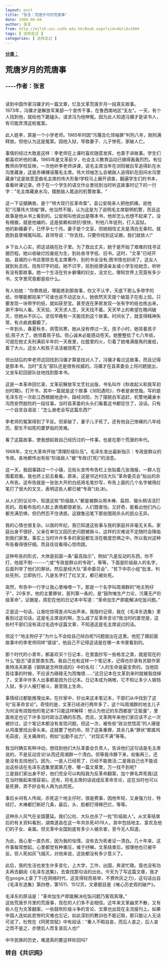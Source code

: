 ```yaml
---
layout: post
title: "张言：荒唐岁月的荒唐事"
date: 1989-06-04
author: 张言
from: http://mjlsh.usc.cuhk.edu.hk/Book.aspx?cid=4&tid=2604
tags: [ 这样走过 ]
categories: [ 这样走过 ]
---
```


<div style="margin: 15px 10px 10px 0px;">
 <div>
  <span id="ctl00_ContentPlaceHolder1_chapter1_SubjectLabel" style="font-weight:bold;text-decoration:underline;">
   分类：
  </span>
 </div>
 <div>
  <b>
   <font size="4">
    <br/>
   </font>
  </b>
 </div>
 <div>
  <b>
   <font size="5">
    荒唐岁月的荒唐事
   </font>
  </b>
 </div>
 <div>
  <b>
   <font size="4">
    <br/>
   </font>
  </b>
 </div>
 <div>
  <b>
   <font size="4">
    ----作者：张言
   </font>
  </b>
 </div>
 <div>
  <br/>
 </div>
 <div>
  <br/>
 </div>
 <div>
  读到中国作家冯骥才的一篇文章，忆及文革荒唐岁月一段真实故事。
 </div>
 <div>
  1973年，冯骥才是解放军某部一个宣传干事，在鲁西南地区“支左”。一天，有个人找到他，就给他下跪磕头，请求冯为他伸冤。因为此人知道冯骥才是读书人，有可能弄清这桩冤案。
 </div>
 <div>
  <br/>
 </div>
 <div>
  此人姓李，原是一个小学老师。1965年时因“污蔑丑化领袖罪”判刑八年，刚刑满释放。但他认为这是冤案。因他入狱，导致妻子、儿子惨死，家破人亡。
 </div>
 <div>
  <br/>
 </div>
 <div>
  事情的经过大致是这样：李老师在上课时喜欢随意发挥，也善于讲故事。学生们都喜欢听他的课。1965年是文革前夕，社会主义教育运动已搞得轰轰烈烈。有位教师向学校反映，一次他听李老师讲课，说毛主席当年在浏阳被白军追得趴在水沟里藏身，这是赤裸裸诬蔑毛主席。伟大领袖怎么会被敌人追得趴在田间水沟里藏身?这是故意歪曲毛主席的伟大形象!学校马上展开调查，翻遍学生们的书本，查看听课记录。终于在一个学生的语文作业里找到当时听这故事时记下的一行字："毛主席藏身水沟，摆脱敌人尾追的机警故事。"
 </div>
 <div>
  <br/>
 </div>
 <div>
  这一下证据确凿，是个"特大现行反革命案"。县公安局来人把他抓捕，说他犯“污蔑伟大领袖”罪。他当然不服，认为这是为了说明毛主席聪明机警，而且这故事是他从书上看到的。公安局叫他说出是哪本书，他却怎么也想不起来了。没有根据，就是他编的，这是抵赖和顽抗!很快，判他八年徒刑，打入监狱。
 </div>
 <div>
 </div>
 <div>
  他的新婚妻子，已怀孕七个月。妻子是个文盲，但她相信丈夫是清白无辜的。就跑到县里喊冤叫屈。县领导说："你去找，只要你找到这证据，我们就放人!"
 </div>
 <div>
  <br/>
 </div>
 <div>
  乡下女人心实，把这话揣在肚子里。为了救出丈夫，她于是开始了艰难的找寻证据历程。她以收破烂捡废纸为生，到处收寻字纸、旧书。这时，"文革"已经开始，县城的小书店里除去毛主席著作，别的书全没有;图书馆也封闭了。这女人就到处去找，找有印字的纸。她不识字，拾到纸便请亲友或小学生给她念，听听有没有那故事。她一个生活在穷乡僻壤的妇女，没文化，哪知世界上究竟有多少书，文字里究竟都是些什么。
 </div>
 <div>
  <br/>
 </div>
 <div>
  有人劝她："你靠拣纸，哪能拣到那故事，你又不认字，天底下那么多带字的纸，你哪能都拾来?"可谁也说不动这女人，她依然天天提个破篮子在街上拾。只要发现一块带字的纸，就如获至宝。甚至连在茅房发现一张有字的纸也拣出来，涮干净叫人看。天天拾，天天求人念，天天找不着。天天早上的希望在晚间破灭，但她从不灰心。坚信早晚有一天能找到这个故事。时间长了，就变得精神失常，有点疯疯癫癫了。
 </div>
 <div>
 </div>
 <div>
  一年到头，春夏秋冬，雨雪风寒，她从没有停过一天。孩子小时，她背着孩子拾;孩子大了，她领着孩子拾。但心诚未必能感动苍天。她整整拾了七八年纸，可就在她丈夫刑满前半年的一天夜里，灶膛里的火，引着了她堆满屋角的废纸，着了大火。这女人和孩子活活被烧死了。
 </div>
 <div>
  <br/>
 </div>
 <div>
  但出狱后的李老师这回找到冯骥才算是找对人了。冯骥才看过这故事，而且记得是那本书。当时“支左”部队还是很有权威的。冯骥才在县革委会上将问题提出，又坐车赶回部队驻地找到那本书。
 </div>
 <div>
  <br/>
 </div>
 <div>
  这是一本革命回忆录，文革前解放军文艺社出版，书名叫作《秋收起义和我军初创时期》。打开书，其中一篇就是这个故事《浏阳遇险》，作者是谢觉哉。写的是毛泽东在一次赴江西根据地途中，路经浏阳，为了摆脱白军追赶，机警地藏身水沟而安然脱险的一段往事。当时县革委的头头们看着这书都怔住了，没话。只有一个自言自语说："怎么谢老会写这篇东西?”
 </div>
 <div>
  <br/>
 </div>
 <div>
  李老师的冤案得到了平反。但家破了，妻子儿子死了。还有他自己惨痛的八年经历，那生不如死的噩梦般的苦难。
 </div>
 <div>
  <br/>
 </div>
 <div>
  看了这篇故事，使我想起我自己经历过的一件事。也是在那个荒唐的年代。
 </div>
 <div>
  <br/>
 </div>
 <div>
  1968年，文化大革命开始“清理阶级队伍”。毛泽东发出最新指示：专政是群众的专政。各地都传出有些“阶级敌人”被“专政(打死)”的消息。
 </div>
 <div>
  <br/>
 </div>
 <div>
  这一天，我因事路过一个小镇，见街头宣传布告栏上张贴着几张海报，一群人在围着观看。我也挤上前去看看。原来，这是邻近村庄大队“革命委员会”贴出的杀人布告。这布告就是一张张大开的白纸用毛笔抄写，布告上面的几个名字被用红笔打了很大的叉叉，表明这些人都已被“专政”(处决)。
 </div>
 <div>
  <br/>
 </div>
 <div>
  从人们的议论中，知道这些“阶级敌人”都是被群众用木棒、扁担、锄头柄活活打死的。观看布告的人脸上表情都很紧张。人们既害怕，又好奇，能看出他们内心都充满恐惧，但仍然忍不住诱惑。这跟鲁迅笔下那些围观杀头的民众无异。
 </div>
 <div>
  <br/>
 </div>
 <div>
  我的心情也很复杂。以我的年纪，我已知道这些事与我的家庭并非毫无关系。家庭出身不很好，父亲在单位又因历史问题被揪斗，这样的灾难说不定随时会降临到我们家里。事实上当时许许多多的家庭都生活在极度恐惧之中。所以我对这种布告看得很仔细。而且往往看得心惊肉跳。
 </div>
 <div>
  <br/>
 </div>
 <div>
  这种布告的形式，大体是前面一条“最高指示”，例如“凡是反动的东西，你不打，他就不倒-------”;或“专政是群众的专政”，等等。下面是阶级敌人的名字，后面列举了他们的罪状。然后是经大队“革命委员会”、“贫下中农小组”批准，判处死刑，立即执行。凡是名字打了红叉叉，都已被处死。
 </div>
 <div>
  <br/>
 </div>
 <div>
  突然，布告中一行字让我心里咯噔一下。那是一个名字叫周湘群的“地主狗仔子”，20多岁。他的主要罪状，首列第一条的，是“鼓吹唯生产力论，污蔑无产阶级革命”。证据是，周犯在他的日记本中写道：“革命加生产即能解决吃饭问题。”
 </div>
 <div>
  <br/>
 </div>
 <div>
  正是这一句话，让我吃惊得差点叫出声来。我隐约记得，我在《毛泽东选集》里看到过这句话。这是毛主席说的啊，怎么成了反革命言论?我当时的直觉是，这些村干部们没有读过毛选中这篇文章，不知道这是毛主席说过的话。
 </div>
 <div>
  <br/>
 </div>
 <div>
  但这个“地主狗仔子”为什么不会给自己辩白呢?问题就出在这里。他犯了跟前面故事中的李老师同样“错误”，他自己不记得这话是在哪一本书里看到的。
 </div>
 <div>
  <br/>
 </div>
 <div>
  那个时代的小青年，都喜欢买个日记本，在里面抄写一些格言之类，就是现在的什么“励志”语言那类东西。我自己也有这样一个笔记本，记得也抄录有苏联作家奥特洛夫斯基《钢铁是怎样炼成的》中的名句：“人的生命是最宝贵的。当他回首往事的时候，不应该为碌碌无为而悔恨……”这日记本在文革到来时就被我烧掉了。文革中许多人出事都是因为日记本。日记本成为祸根，它不知让多少人锒铛入狱，多少人被打被斗，甚至赔上生命。
 </div>
 <div>
  <br/>
 </div>
 <div>
  事情经过都能推理出来。在抄家中，抄出来这本笔记本，干部们从中找到了这句“反革命言论”。奇怪的是，文革已经进行两年多了，这个叫周湘群的地主儿子为何没有烧毁他的笔记本?只能这样解释：他认为他记的东西都是“正能量”，里面肯定也记下许多当时政治正确的东西。而且，文革两年来他们家应该不止一次被抄过，这个笔记本都没有发现问题。但这一次，被有些“政治觉悟高”的人硬是从鸡蛋里找出骨头来。这就要了他的命。除了这条重罪，其余几条“罪状”都属鸡毛蒜皮，无关痛痒的，例如“出勤不出力”、“对现实不满”等等。
 </div>
 <div>
  <br/>
 </div>
 <div>
  我当时确实有种冲动，想找到他们大队革委会负责人，告诉他们这句话是毛主席说的，不是反动言论!从而还周湘群一个清白。但等我冷静下来，权衡再三，还是没有去找他们。因为，一是人已经死了，已经不能救活;二是我自己也不能说出这些话在毛泽东选集里面第几卷、哪一篇文章里，万一找不到呢?
 </div>
 <div>
  三是我们家出身不好，他们完全可以构陷我为反革命翻案，加个罪名弄死我(这在当时做起来很容易)。还有，将毛主席的话说成反革命言论，这在当时也可以是死罪，弄不好会有人再为此而死。
 </div>
 <div>
  <br/>
 </div>
 <div>
  事后乡间有人传闻，杀死这个地主仔时，很是费事，因他年轻，又身强力壮，特经打，木棒都打断好几条，最后，头、脸都打得稀巴烂，等等。
 </div>
 <div>
  <br/>
 </div>
 <div>
  这种杀人风气在全国蔓延。我们公社、大队也杀了一批“阶级敌人”。从文革结束后的有关资料看到，湖南道县在这一年共杀死4519人，其中包括地主、富农及他们的子女、亲属。但文革中全国到底有多少人被杀害，至今无人知道。
 </div>
 <div>
  <br/>
 </div>
 <div>
  为此，我心里一直负疚，因为我的怯懦，没有去为死者证一清白。几十年来，这件事每常想起，心里都觉有种重压，难于纾解。文革结束后，按理他也已被平反。但人死如灰飞烟灭，对他来说，这些都没有多少意义了。
 </div>
 <div>
  <br/>
 </div>
 <div>
  此后，我的生活也发生许多变化，上大学，工作，出国，奔波忙碌。竟也没有功夫再去翻阅《毛泽东选集》，去查找那句话的出处。今天为了写这篇文章，我才在google上查了下(在网络时代，这变得轻而易举，不费吹灰之力)，这句话出自《毛泽东选集》第四卷，第1511、1512页，文章题目是《唯心历史观的破产》。
 </div>
 <div>
  <br/>
 </div>
 <div>
  毛泽东的原话是：“革命加生产即能解决吃饭问题乃客观真理。”
 </div>
 <div>
  这些荒唐岁月里的荒唐事，现在的人们多不会相信。近年来文革幽灵不散，又有些人在为文革翻案，一些鼓吹阶级斗争的言论、文章也出现在主流报刊上。如果中国人连如此悲惨的灾难也忘记，如此深刻的教训也不能记取，那只能让人无话可说了。杜牧在《阿房宫赋》中有段话：“秦人不暇自哀，而后人哀之，后人哀之而不鉴之，亦使后人而复哀后人也!”
 </div>
 <div>
  <br/>
 </div>
 <div>
  中华民族的历史，难道真的要这样轮回吗?
 </div>
 <div>
  <br/>
 </div>
 <div>
  <b>
   <font size="4">
    转自《共识网》
   </font>
  </b>
 </div>
</div>

